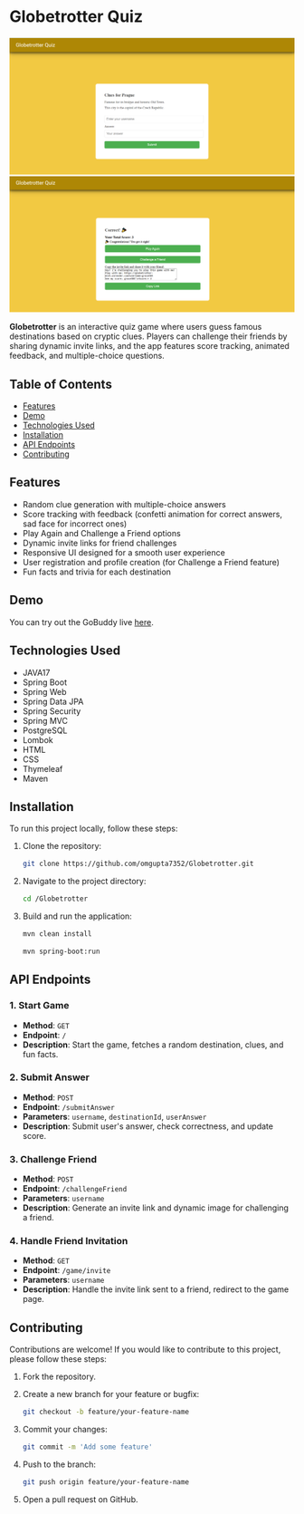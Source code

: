 # Globetrotter Quiz

![Globetrotter Quiz](quiz1.png)
![](quiz2.png)

**Globetrotter** is an interactive quiz game where users guess famous destinations based on cryptic clues. Players can challenge their friends by sharing dynamic invite links, and the app features score tracking, animated feedback, and multiple-choice questions.

## Table of Contents

- [Features](#features)
- [Demo](#demo)
- [Technologies Used](#technologies-used)
- [Installation](#installation)
- [API Endpoints](#api-endpoints)
- [Contributing](#contributing)

## Features

- Random clue generation with multiple-choice answers
- Score tracking with feedback (confetti animation for correct answers, sad face for incorrect ones)
- Play Again and Challenge a Friend options
- Dynamic invite links for friend challenges
- Responsive UI designed for a smooth user experience
- User registration and profile creation (for Challenge a Friend feature)
- Fun facts and trivia for each destination

## Demo

You can try out the GoBuddy live [here](https://globetrotter-m5vh.onrender.com).

## Technologies Used

- JAVA17
- Spring Boot
- Spring Web
- Spring Data JPA
- Spring Security
- Spring MVC
- PostgreSQL
- Lombok
- HTML
- CSS
- Thymeleaf
- Maven


## Installation

To run this project locally, follow these steps:

1. Clone the repository:

    ```bash
   git clone https://github.com/omgupta7352/Globetrotter.git

    ```

2. Navigate to the project directory:

    ```bash
    cd /Globetrotter
    ```


3. Build and run the application:

    ```bash
    mvn clean install
    ```

    ```bash
    mvn spring-boot:run
    ```

## API Endpoints

### 1. Start Game
- **Method**: `GET`
- **Endpoint**: `/`
- **Description**: Start the game, fetches a random destination, clues, and fun facts.

### 2. Submit Answer
- **Method**: `POST`
- **Endpoint**: `/submitAnswer`
- **Parameters**: `username`, `destinationId`, `userAnswer`
- **Description**: Submit user's answer, check correctness, and update score.

### 3. Challenge Friend
- **Method**: `POST`
- **Endpoint**: `/challengeFriend`
- **Parameters**: `username`
- **Description**: Generate an invite link and dynamic image for challenging a friend.

### 4. Handle Friend Invitation
- **Method**: `GET`
- **Endpoint**: `/game/invite`
- **Parameters**: `username`
- **Description**: Handle the invite link sent to a friend, redirect to the game page.


## Contributing

Contributions are welcome! If you would like to contribute to this project, please follow these steps:

1. Fork the repository.
2. Create a new branch for your feature or bugfix:

    ```bash
    git checkout -b feature/your-feature-name
    ```

3. Commit your changes:

    ```bash
    git commit -m 'Add some feature'
    ```

4. Push to the branch:

    ```bash
    git push origin feature/your-feature-name
    ```

5. Open a pull request on GitHub.
